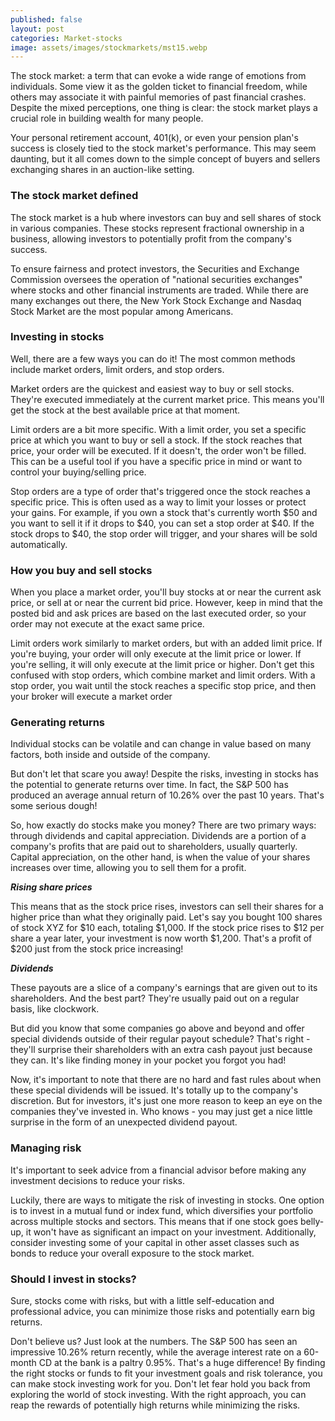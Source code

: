 ```yaml
---
published: false
layout: post
categories: Market-stocks
image: assets/images/stockmarkets/mst15.webp
---
```


The stock market: a term that can evoke a wide range of emotions from individuals. Some view it as the golden ticket to financial freedom, while others may associate it with painful memories of past financial crashes. Despite the mixed perceptions, one thing is clear: the stock market plays a crucial role in building wealth for many people.

Your personal retirement account, 401(k), or even your pension plan's success is closely tied to the stock market's performance. This may seem daunting, but it all comes down to the simple concept of buyers and sellers exchanging shares in an auction-like setting.

### The stock market defined
The stock market is a hub where investors can buy and sell shares of stock in various companies. These stocks represent fractional ownership in a business, allowing investors to potentially profit from the company's success.

To ensure fairness and protect investors, the Securities and Exchange Commission oversees the operation of "national securities exchanges" where stocks and other financial instruments are traded. While there are many exchanges out there, the New York Stock Exchange and Nasdaq Stock Market are the most popular among Americans.

### Investing in stocks
Well, there are a few ways you can do it! The most common methods include market orders, limit orders, and stop orders. 

Market orders are the quickest and easiest way to buy or sell stocks. They're executed immediately at the current market price. This means you'll get the stock at the best available price at that moment. 

Limit orders are a bit more specific. With a limit order, you set a specific price at which you want to buy or sell a stock. If the stock reaches that price, your order will be executed. If it doesn't, the order won't be filled. This can be a useful tool if you have a specific price in mind or want to control your buying/selling price.

Stop orders are a type of order that's triggered once the stock reaches a specific price. This is often used as a way to limit your losses or protect your gains. For example, if you own a stock that's currently worth $50 and you want to sell it if it drops to $40, you can set a stop order at $40. If the stock drops to $40, the stop order will trigger, and your shares will be sold automatically.

### How you buy and sell stocks
When you place a market order, you'll buy stocks at or near the current ask price, or sell at or near the current bid price. However, keep in mind that the posted bid and ask prices are based on the last executed order, so your order may not execute at the exact same price.

Limit orders work similarly to market orders, but with an added limit price. If you're buying, your order will only execute at the limit price or lower. If you're selling, it will only execute at the limit price or higher. Don't get this confused with stop orders, which combine market and limit orders.
With a stop order, you wait until the stock reaches a specific stop price, and then your broker will execute a market order

### Generating returns
Individual stocks can be volatile and can change in value based on many factors, both inside and outside of the company.  

But don't let that scare you away! Despite the risks, investing in stocks has the potential to generate returns over time. In fact, the S&P 500 has produced an average annual return of 10.26% over the past 10 years. That's some serious dough!

So, how exactly do stocks make you money? There are two primary ways: through dividends and capital appreciation. Dividends are a portion of a company's profits that are paid out to shareholders, usually quarterly. Capital appreciation, on the other hand, is when the value of your shares increases over time, allowing you to sell them for a profit.

_**Rising share prices**_

This means that as the stock price rises, investors can sell their shares for a higher price than what they originally paid. Let's say you bought 100 shares of stock XYZ for $10 each, totaling $1,000. If the stock price rises to $12 per share a year later, your investment is now worth $1,200. That's a profit of $200 just from the stock price increasing!

_**Dividends**_

These payouts are a slice of a company's earnings that are given out to its shareholders. And the best part? They're usually paid out on a regular basis, like clockwork.  

But did you know that some companies go above and beyond and offer special dividends outside of their regular payout schedule? That's right - they'll surprise their shareholders with an extra cash payout just because they can. It's like finding money in your pocket you forgot you had!

Now, it's important to note that there are no hard and fast rules about when these special dividends will be issued. It's totally up to the company's discretion. But for investors, it's just one more reason to keep an eye on the companies they've invested in. Who knows - you may just get a nice little surprise in the form of an unexpected dividend payout.

### Managing risk
It's important to seek advice from a financial advisor before making any investment decisions to reduce your risks.

Luckily, there are ways to mitigate the risk of investing in stocks. One option is to invest in a mutual fund or index fund, which diversifies your portfolio across multiple stocks and sectors. This means that if one stock goes belly-up, it won't have as significant an impact on your investment. Additionally, consider investing some of your capital in other asset classes such as bonds to reduce your overall exposure to the stock market.

### Should I invest in stocks?
Sure, stocks come with risks, but with a little self-education and professional advice, you can minimize those risks and potentially earn big returns. 

Don't believe us? Just look at the numbers. The S&P 500 has seen an impressive 10.26% return recently, while the average interest rate on a 60-month CD at the bank is a paltry 0.95%. That's a huge difference! By finding the right stocks or funds to fit your investment goals and risk tolerance, you can make stock investing work for you.
Don't let fear hold you back from exploring the world of stock investing. With the right approach, you can reap the rewards of potentially high returns while minimizing the risks.


